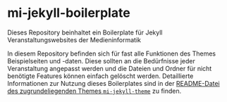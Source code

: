 # mi-jekyll-boilerplate

Dieses Repository beinhaltet ein Boilerplate für Jekyll Veranstaltungswebsites der Medieninformatik

In diesem Repository befinden sich für fast alle Funktionen des Themes Beispielseiten und -daten. Diese sollten an die Bedürfnisse jeder Veranstaltung angepasst werden und die Dateien und Ordner für nicht benötigte Features können einfach gelöscht werden. Detaillierte Informationen zur Nutzung dieses Boilerplates sind in der [README-Datei des zugrundeliegenden Themes `mi-jekyll-theme`](https://github.com/flobraeun/mi-jekyll-theme/blob/master/README.md) zu finden.
